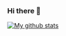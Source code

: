 ### Hi there 👋

[![My github stats](https://github-readme-stats.vercel.app/api?username=jcq15 "![My github stats")](https://github.com/anuraghazra/github-readme-stats)

<!--
**jcq15/jcq15** is a ✨ _special_ ✨ repository because its `README.md` (this file) appears on your GitHub profile.

Here are some ideas to get you started:

- 🔭 I’m currently working on ...
- 🌱 I’m currently learning ...
- 👯 I’m looking to collaborate on ...
- 🤔 I’m looking for help with ...
- 💬 Ask me about ...
- 📫 How to reach me: ...
- 😄 Pronouns: ...
- ⚡ Fun fact: ...
-->
